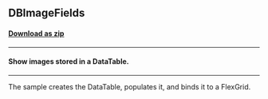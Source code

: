 ## DBImageFields
#### [Download as zip](https://minhaskamal.github.io/DownGit/#/home?url=https://github.com/GrapeCity/ComponentOne-WinForms-Samples/tree/master/NetFramework\FlexGrid\CS\DBImageField)
____
#### Show images stored in a DataTable.
____
The sample creates the DataTable, populates it, and binds it to a FlexGrid. 